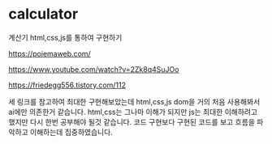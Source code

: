 # calculator
계산기 html,css,js를 통하여 구현하기

https://poiemaweb.com/

https://www.youtube.com/watch?v=2Zk8q4SuJOo

https://friedegg556.tistory.com/112

세 링크를 참고하여 최대한 구현해보았는데 html,css,js dom을 거의 처음 사용해봐서 ai에만 의존한거 같습니다.
html,css는 그나마 이해가 되지만 js는 최대한 이해하려고 했지만 다시 한번 공부해야 될것 같습니다.
코드 구현보다 구현된 코드를 보고 흐름을 파악하고 이해하는데 집중하였습니다.
